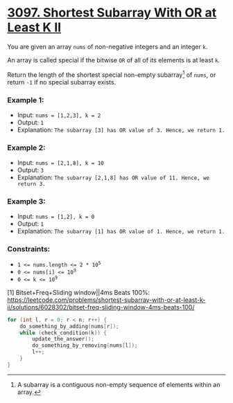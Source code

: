 # [3097. Shortest Subarray With OR at Least K II](https://leetcode.com/problems/shortest-subarray-with-or-at-least-k-ii)

You are given an array `nums` of non-negative integers and an integer `k`.

An array is called special if the bitwise `OR` of all of its elements is at least `k`.

Return the length of the shortest special non-empty 
subarray[^1] of `nums`, or return `-1` if no special subarray exists.

[^1]: A subarray is a contiguous non-empty sequence of elements within an array.


### Example 1:

- Input: `nums = [1,2,3], k = 2`
- Output: `1`
- Explanation: `The subarray [3] has OR value of 3. Hence, we return 1.`

### Example 2:

- Input: `nums = [2,1,8], k = 10`
- Output: `3`
- Explanation: `The subarray [2,1,8] has OR value of 11. Hence, we return 3.`

### Example 3:

- Input: `nums = [1,2], k = 0`
- Output: `1`
- Explanation: `The subarray [1] has OR value of 1. Hence, we return 1.`

### Constraints:

- <code>1 <= nums.length <= 2 * 10<sup>5</sup></code>
- <code>0 <= nums[i] <= 10<sup>9</sup></code>
- <code>0 <= k <= 10<sup>9</sup></code>

[1] Bitset+Freq+Sliding window||4ms Beats 100%: https://leetcode.com/problems/shortest-subarray-with-or-at-least-k-ii/solutions/6028302/bitset-freq-sliding-window-4ms-beats-100/

```cpp
for (int l, r = 0; r < n; r++) {
    do_something_by_adding(nums[r]);
    while (check_condition(k)) {
        update_the_answer();
        do_something_by_removing(nums[l]);
        l++;
    }
}
```